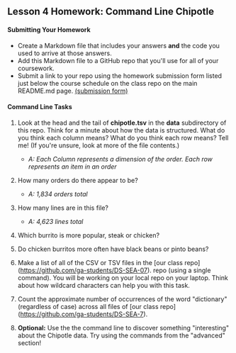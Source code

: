## Lesson 4 Homework: Command Line Chipotle

#### Submitting Your Homework

* Create a Markdown file that includes your answers **and** the code you used to arrive at those answers.
* Add this Markdown file to a GitHub repo that you'll use for all of your coursework.
* Submit a link to your repo using the homework submission form listed just below the course schedule on the class repo on the main README.md page. [(submission form)](https://docs.google.com/forms/d/e/1FAIpQLSewUusL-wsvGaqetR3PhKGmAWOqeMCJ28dq2S0dvplKors3yg/viewform)

#### Command Line Tasks

1. Look at the head and the tail of **chipotle.tsv** in the **data** subdirectory of this repo. Think for a minute about how the data is structured. What do you think each column means? What do you think each row means? Tell me! (If you're unsure, look at more of the file contents.)
   * *A: Each Column represents a dimension of the order.  Each row represents an item in an order*

2. How many orders do there appear to be?
   * *A: 1,834 orders total*

3. How many lines are in this file?
   * *A: 4,623 lines total*

4. Which burrito is more popular, steak or chicken?
5. Do chicken burritos more often have black beans or pinto beans?
6. Make a list of all of the CSV or TSV files in the [our class repo] (https://github.com/ga-students/DS-SEA-07). repo (using a single command). You will be working on your local repo on your laptop.  Think about how wildcard characters can help you with this task.
7. Count the approximate number of occurrences of the word "dictionary" (regardless of case) across all files of [our class repo] (https://github.com/ga-students/DS-SEA-7).
8. **Optional:** Use the the command line to discover something "interesting" about the Chipotle data. Try using the commands from the "advanced" section!
 
